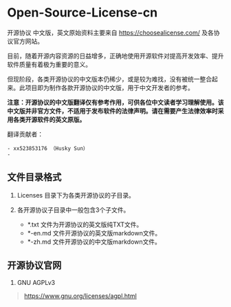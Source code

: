 # Open-Source-License-cn

开源协议 中文版，英文原始资料主要来自 <https://choosealicense.com/> 及各协议官方网站。

目前，随着开源内容资源的日益增多，正确地使用开源软件对提高开发效率、提升软件质量有着极为重要的意义。  

但现阶段，各类开源协议的中文版本仍稀少，或是较为难找，没有被统一整合起来。此项目即为制作各款开源协议的中文版，用于中文开发者的参考。

**注意：开源协议的中文版翻译仅有参考作用，可供各位中文读者学习理解使用。该中文版并非官方文件，不适用于发布软件的法律声明。请在需要产生法律效率时采用各类开源软件的英文原版。**

翻译贡献者：  

    - xx523853176 （Husky Sun）
    -

## 文件目录格式

1. Licenses 目录下为各类开源协议的子目录。

2. 各开源协议子目录中一般包含3个子文件。
    - \*.txt 文件为开源协议的英文版纯TXT文件。
    - \*-en.md 文件开源协议的英文版markdown文件。
    - \*-zh.md 文件开源协议的中文版markdown文件。

## 开源协议官网

1. GNU AGPLv3

> <https://www.gnu.org/licenses/agpl.html>